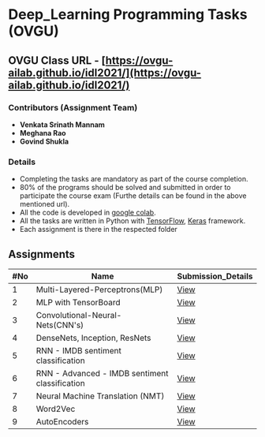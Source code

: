 # Deep_Learning Programming Tasks (OVGU)

## OVGU Class URL - [https://ovgu-ailab.github.io/idl2021/](https://ovgu-ailab.github.io/idl2021/)


### Contributors (Assignment Team)
* **Venkata Srinath Mannam**
* **Meghana Rao**
* **Govind Shukla**

### Details
* Completing the tasks are mandatory as part of the course completion.
* 80% of the programs should be solved and submitted in order to participate the course exam (Furthe details can be found in the above mentioned url).
* All the code is developed in [google colab](https://colab.research.google.com/).
* All the tasks are written in Python with [TensorFlow](https://www.tensorflow.org/), [Keras](https://keras.io/) framework.
* Each assignment is there in the respected folder

## Assignments


| #No | Name | Submission_Details |
| ------------- | ------------- | ------------- |
| 1 | Multi-Layered-Perceptrons(MLP)  | [View](https://github.com/mannam95/Deep_Learning_Programming/tree/main/Assignment1)  |
| 2  | MLP with TensorBoard  | [View](https://github.com/mannam95/Deep_Learning_Programming/tree/main/Assignment2)  |
| 3  | Convolutional-Neural-Nets(CNN's) | [View](https://github.com/mannam95/Deep_Learning_Programming/tree/main/Assignment3)  |
| 4  | DenseNets, Inception, ResNets | [View](https://github.com/mannam95/Deep_Learning_Programming/tree/main/Assignment4)  |
| 5  | RNN - IMDB sentiment classification  | [View](https://github.com/mannam95/Deep_Learning_Programming/tree/main/Assignment5)  |
| 6  | RNN - Advanced - IMDB sentiment classification | [View](https://github.com/mannam95/Deep_Learning_Programming/tree/main/Assignment6)  |
| 7  | Neural Machine Translation (NMT)  | [View](https://github.com/mannam95/Deep_Learning_Programming/tree/main/Assignment7)  |
| 8  | Word2Vec | [View](https://github.com/mannam95/Deep_Learning_Programming/tree/main/Assignment8)  |
| 9  | AutoEncoders | [View](https://github.com/mannam95/Deep_Learning_Programming/tree/main/Assignment9) |



